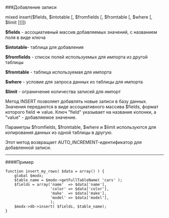 ###Добавление записи

mixed insert($fields, $intotable [, $fromfields [, $fromtable [, $where [, $limit ]]]])

**$fields** - ассоциативный массив добавляемых значений, с названием поля в виде ключа

**$intotable**- таблица для добавления

**$fromfields** - список полей используемых для импорта из другой таблицы

**$fromtable** - таблица используемая для импорта

**$where** - условие для запроса данных из таблицы для импорта

**$limit** - ограничение количества записей для импорт

Метод INSERT позволяет добавлять новые записи в базу данных. Значения передаются в виде ассоциативного массива $fields, формат которого field => value. Ключ "field" указывает на название колонки, а "value" - добавляемое значение.

Параметры $fromfields, $fromtable, $where и $limit используются для копирования данных из одной таблицы в другую.

Этот метод возвращает AUTO_INCREMENT-идентификатор для добавленной записи.

***

####Пример

	function insert_my_rows( $data = array() ) {  
		global $modx;  
		$table_name = $modx->getFullTableName( 'cars' );  
		$fields = array('name'	=> $data['name'],  
						'color'	=> $data['color'],  
						'make'	=> $data['make'],  
						'model'	=> $data['model'], 
						);   
		$modx->db->insert( $fields, $table_name);  
	}